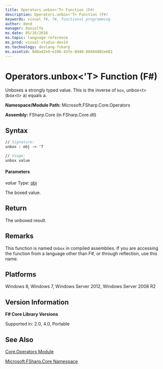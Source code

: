 ```yaml
---
title: Operators.unbox<'T> Function (F#)
description: Operators.unbox<'T> Function (F#)
keywords: visual f#, f#, functional programming
author: dend
manager: danielfe
ms.date: 05/16/2016
ms.topic: language-reference
ms.prod: visual-studio-dev14
ms.technology: devlang-fsharp
ms.assetid: 0d0a42e9-e106-43fe-8d48-88404802e681
---
```


# Operators.unbox<'T> Function (F#)

Unboxes a strongly typed value. This is the inverse of `box`, unbox&lt;t&gt;(box&lt;t&gt; a) equals a.

**Namespace/Module Path:** Microsoft.FSharp.Core.Operators

**Assembly:** FSharp.Core (in FSharp.Core.dll)


## Syntax

```fsharp
// Signature:
unbox : obj -> 'T

// Usage:
unbox value
```

#### Parameters
*value*
Type: [obj](https://msdn.microsoft.com/library/dcf2430f-702b-40e5-a0a1-97518bf137f7)


The boxed value.

## Return

The unboxed result.

## Remarks
This function is named `Unbox` in compiled assemblies. If you are accessing the function from a language other than F#, or through reflection, use this name.

## Platforms
Windows 8, Windows 7, Windows Server 2012, Windows Server 2008 R2

## Version Information
**F# Core Library Versions**

Supported in: 2.0, 4.0, Portable

## See Also
[Core.Operators Module](Core.Operators-Module-%5BFSharp%5D.md)

[Microsoft.FSharp.Core Namespace](Microsoft.FSharp.Core-Namespace-%5BFSharp%5D.md)
